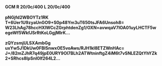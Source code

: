 #### GCM R 20/0c/400 L 20/0c/400
**pNGjfd2WBOYTz1RK**<br/>**T+6Uer1U9zyaUnGO9+S0p48Ym3uT650tsJFA6Unsoh8=**<br/>**W23LhAg78hccHXlWCcZGrphtdenZg1/OXN+avwqaV7IOA01uyLHCTF5wegeWf5WkfJSrRtKoLGgjMlrK...**<br/><br/>
**zQYzsmjULSXAmbGg**<br/>**uxYw5J1DkUw0FBlSnwxOE5voAws/RJH1kI8ETZWnHAc=**<br/>**J+/82mZJhR7q49jpE0URY9Ol7BLh2ATWtninftgZ4iM6t7vSNLEZQtYhYZk2+SRhcs8IpSnl0lf264L2...**